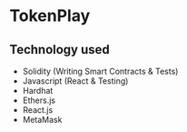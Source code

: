 # TokenPlay

## Technology used

- Solidity (Writing Smart Contracts & Tests)
- Javascript (React & Testing)
- Hardhat
- Ethers.js
- React.js
- MetaMask

